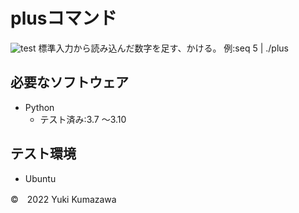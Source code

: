 # plusコマンド
![test](http://github.com/21c1041yukikumazawa/robotsys2022/blob/main/.github/workflows/test.yml)
標準入力から読み込んだ数字を足す、かける。
例:seq 5 | ./plus
## 必要なソフトウェア
* Python
  * テスト済み:3.7 ～3.10

## テスト環境
* Ubuntu

©　2022 Yuki Kumazawa
